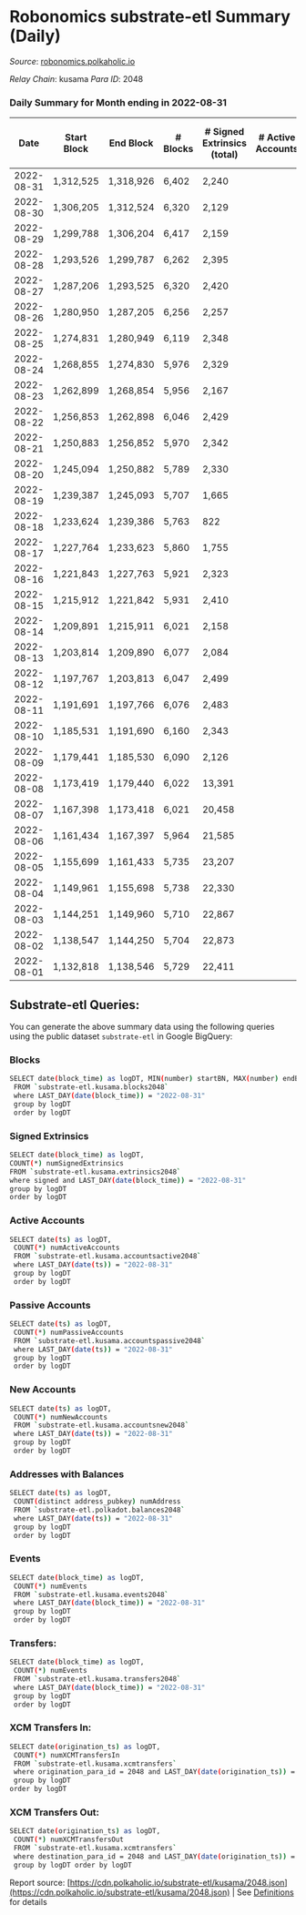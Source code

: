 # Robonomics substrate-etl Summary (Daily)

_Source_: [robonomics.polkaholic.io](https://robonomics.polkaholic.io)

*Relay Chain*: kusama
*Para ID*: 2048



### Daily Summary for Month ending in 2022-08-31


| Date | Start Block | End Block | # Blocks | # Signed Extrinsics (total) | # Active Accounts | # Passive | # New | # Addresses with Balances | # Events | # Transfers | # XCM Transfers In | # XCM Transfers Out | Issues | 
| ---- | ----------- | --------- | -------- | --------------------------- | ----------------- | --------- | ----- | ------------------------- | -------- | ----------- | ------------------ | ------------------- | ------ |
| 2022-08-31 | 1,312,525 | 1,318,926 | 6,402 | 2,240 |  |  |  | 2,707 | 40,411 | 14 ($2,631.35) |   |   |  |
| 2022-08-30 | 1,306,205 | 1,312,524 | 6,320 | 2,129 |  |  |  | 2,704 | 39,765 | 6 ($1,384.92) |   |   |  |
| 2022-08-29 | 1,299,788 | 1,306,204 | 6,417 | 2,159 |  |  |  | 2,701 | 38,546 | 5 ($1,941.27) |   |   |  |
| 2022-08-28 | 1,293,526 | 1,299,787 | 6,262 | 2,395 |  |  |  | 2,701 | 37,726 | 10 ($2,130.89) |   |   |  |
| 2022-08-27 | 1,287,206 | 1,293,525 | 6,320 | 2,420 |  |  |  | 2,700 | 37,890 | 3 ($14.52) |   |   |  |
| 2022-08-26 | 1,280,950 | 1,287,205 | 6,256 | 2,257 |  |  |  | 2,699 | 37,292 | 4 ($29.61) |   |   |  |
| 2022-08-25 | 1,274,831 | 1,280,949 | 6,119 | 2,348 |  |  |  | 2,698 | 36,986 | 4 ($1,037.94) |   |   |  |
| 2022-08-24 | 1,268,855 | 1,274,830 | 5,976 | 2,329 |  |  |  | 2,698 | 36,152 | 5 ($219.93) |   |   |  |
| 2022-08-23 | 1,262,899 | 1,268,854 | 5,956 | 2,167 |  |  |  | 2,698 | 35,951 |   |   |   |  |
| 2022-08-22 | 1,256,853 | 1,262,898 | 6,046 | 2,429 |  |  |  | 2,698 | 36,588 | 10 ($4,211.16) |   |   |  |
| 2022-08-21 | 1,250,883 | 1,256,852 | 5,970 | 2,342 |  |  |  | 2,698 | 36,079 | 4 ($115.14) |   |   |  |
| 2022-08-20 | 1,245,094 | 1,250,882 | 5,789 | 2,330 |  |  |  | 2,697 | 35,177 | 6 ($96.04) |   |   |  |
| 2022-08-19 | 1,239,387 | 1,245,093 | 5,707 | 1,665 |  |  |  | 2,697 | 33,828 | 4 ($162.56) |   |   |  |
| 2022-08-18 | 1,233,624 | 1,239,386 | 5,763 | 822 |  |  |  | 2,697 | 32,149 | 3 ($53.15) |   |   |  |
| 2022-08-17 | 1,227,764 | 1,233,623 | 5,860 | 1,755 |  |  |  | 2,696 | 34,639 | 5 ($1,089.94) |   |   |  |
| 2022-08-16 | 1,221,843 | 1,227,763 | 5,921 | 2,323 |  |  |  | 2,695 | 35,932 | 3 ($186.38) |   |   |  |
| 2022-08-15 | 1,215,912 | 1,221,842 | 5,931 | 2,410 |  |  |  | 2,692 | 36,198 | 4 ($1,972.54) |   |   |  |
| 2022-08-14 | 1,209,891 | 1,215,911 | 6,021 | 2,158 |  |  |  | 2,691 | 35,861 | 13 ($5,334.71) |   |   |  |
| 2022-08-13 | 1,203,814 | 1,209,890 | 6,077 | 2,084 |  |  |  | 2,690 | 36,023 | 1 ($1.24) |   |   |  |
| 2022-08-12 | 1,197,767 | 1,203,813 | 6,047 | 2,499 |  |  |  | 2,690 | 36,894 | 8 ($258.65) |   |   |  |
| 2022-08-11 | 1,191,691 | 1,197,766 | 6,076 | 2,483 |  |  |  | 2,690 | 36,842 | 4 ($7.66) |   |   |  |
| 2022-08-10 | 1,185,531 | 1,191,690 | 6,160 | 2,343 |  |  |  | 2,689 | 36,851 | 9 ($1,853.56) |   |   |  |
| 2022-08-09 | 1,179,441 | 1,185,530 | 6,090 | 2,126 |  |  |  | 2,686 | 35,727 | 9 ($4,369.88) |   |   |  |
| 2022-08-08 | 1,173,419 | 1,179,440 | 6,022 | 13,391 |  |  |  | 2,685 | 51,417 | 18 ($11,016.56) |   |   |  |
| 2022-08-07 | 1,167,398 | 1,173,418 | 6,021 | 20,458 |  |  |  | 2,682 | 61,232 | 4 ($449.26) |   |   |  |
| 2022-08-06 | 1,161,434 | 1,167,397 | 5,964 | 21,585 |  |  |  | 2,681 | 63,490 | 4 ($0.00399) |   |   |  |
| 2022-08-05 | 1,155,699 | 1,161,433 | 5,735 | 23,207 |  |  |  | 2,677 | 73,576 | 2 ($427.99) |   |   |  |
| 2022-08-04 | 1,149,961 | 1,155,698 | 5,738 | 22,330 |  |  |  | 2,674 | 72,825 | 6 ($34.16) |   |   |  |
| 2022-08-03 | 1,144,251 | 1,149,960 | 5,710 | 22,867 |  |  |  | 2,671 | 73,027 | 1 ($241.27) |   |   |  |
| 2022-08-02 | 1,138,547 | 1,144,250 | 5,704 | 22,873 |  |  |  | 2,669 | 73,207 | 5 ($1,121.20) |   |   |  |
| 2022-08-01 | 1,132,818 | 1,138,546 | 5,729 | 22,411 |  |  |  | 2,667 | 72,615 | 7 ($1,723.35) |   |   |  |

## Substrate-etl Queries:
You can generate the above summary data using the following queries using the public dataset `substrate-etl` in Google BigQuery:

### Blocks
```bash
SELECT date(block_time) as logDT, MIN(number) startBN, MAX(number) endBN, COUNT(*) numBlocks 
 FROM `substrate-etl.kusama.blocks2048`  
 where LAST_DAY(date(block_time)) = "2022-08-31" 
 group by logDT 
 order by logDT
```

### Signed Extrinsics
```bash
SELECT date(block_time) as logDT, 
COUNT(*) numSignedExtrinsics 
FROM `substrate-etl.kusama.extrinsics2048`  
where signed and LAST_DAY(date(block_time)) = "2022-08-31" 
group by logDT 
order by logDT
```

### Active Accounts
```bash
SELECT date(ts) as logDT, 
 COUNT(*) numActiveAccounts 
 FROM `substrate-etl.kusama.accountsactive2048` 
 where LAST_DAY(date(ts)) = "2022-08-31" 
 group by logDT 
 order by logDT
```

### Passive Accounts
```bash
SELECT date(ts) as logDT, 
 COUNT(*) numPassiveAccounts 
 FROM `substrate-etl.kusama.accountspassive2048` 
 where LAST_DAY(date(ts)) = "2022-08-31" 
 group by logDT 
 order by logDT
```

### New Accounts
```bash
SELECT date(ts) as logDT, 
 COUNT(*) numNewAccounts 
 FROM `substrate-etl.kusama.accountsnew2048` 
 where LAST_DAY(date(ts)) = "2022-08-31" 
 group by logDT
 order by logDT
```

### Addresses with Balances
```bash
SELECT date(ts) as logDT,
 COUNT(distinct address_pubkey) numAddress 
 FROM `substrate-etl.polkadot.balances2048` 
 where LAST_DAY(date(ts)) = "2022-08-31" 
 group by logDT 
 order by logDT
```

### Events
```bash
SELECT date(block_time) as logDT, 
 COUNT(*) numEvents 
 FROM `substrate-etl.kusama.events2048` 
 where LAST_DAY(date(block_time)) = "2022-08-31" 
 group by logDT 
 order by logDT
```

### Transfers:
```bash
SELECT date(block_time) as logDT, 
 COUNT(*) numEvents 
 FROM `substrate-etl.kusama.transfers2048` 
 where LAST_DAY(date(block_time)) = "2022-08-31" 
 group by logDT 
 order by logDT
```

### XCM Transfers In:
```bash
SELECT date(origination_ts) as logDT, 
 COUNT(*) numXCMTransfersIn 
 FROM `substrate-etl.kusama.xcmtransfers` 
 where origination_para_id = 2048 and LAST_DAY(date(origination_ts)) = "2022-08-31" 
 group by logDT 
order by logDT
```

### XCM Transfers Out:
```bash
SELECT date(origination_ts) as logDT, 
 COUNT(*) numXCMTransfersOut 
 FROM `substrate-etl.kusama.xcmtransfers` 
 where destination_para_id = 2048 and LAST_DAY(date(origination_ts)) = "2022-08-31" 
 group by logDT order by logDT
```


Report source: [https://cdn.polkaholic.io/substrate-etl/kusama/2048.json](https://cdn.polkaholic.io/substrate-etl/kusama/2048.json) | See [Definitions](/DEFINITIONS.md) for details
